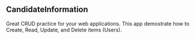 ## CandidateInformation
Great CRUD practice for your web applications.
This app demostrate how to Create, Read, Update, and Delete items (Users).
